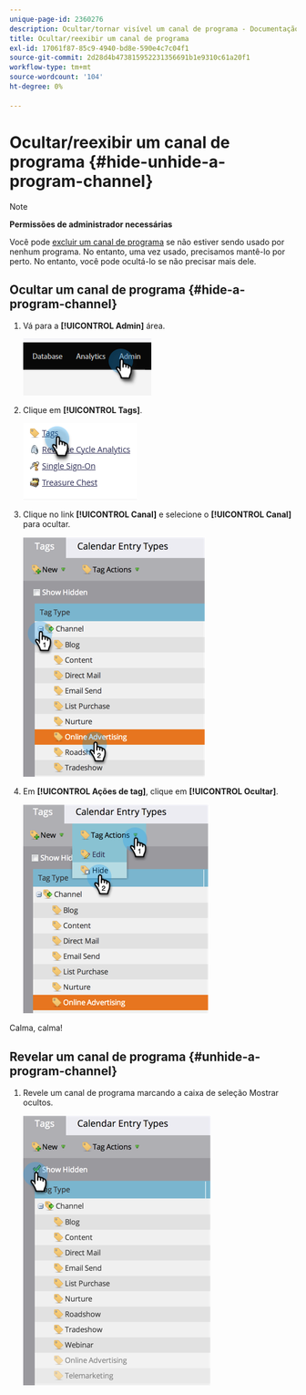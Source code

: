 ```yaml
---
unique-page-id: 2360276
description: Ocultar/tornar visível um canal de programa - Documentação do Marketo - Documentação do produto
title: Ocultar/reexibir um canal de programa
exl-id: 17061f87-85c9-4940-bd8e-590e4c7c04f1
source-git-commit: 2d28d4b473815952231356691b1e9310c61a20f1
workflow-type: tm+mt
source-wordcount: '104'
ht-degree: 0%

---
```


# Ocultar/reexibir um canal de programa {#hide-unhide-a-program-channel}

>[!NOTE]
>
>**Permissões de administrador necessárias**

Você pode [excluir um canal de programa](/help/marketo/product-docs/administration/tags/delete-a-program-channel.md) se não estiver sendo usado por nenhum programa.  No entanto, uma vez usado, precisamos mantê-lo por perto.  No entanto, você pode ocultá-lo se não precisar mais dele.

## Ocultar um canal de programa {#hide-a-program-channel}

1. Vá para a **[!UICONTROL Admin]** área.

   ![](assets/hide-unhide-a-program-channel-1.png)

1. Clique em **[!UICONTROL Tags]**.

   ![](assets/hide-unhide-a-program-channel-2.png)

1. Clique no link **[!UICONTROL Canal]** e selecione o **[!UICONTROL Canal]** para ocultar.

   ![](assets/hide-unhide-a-program-channel-3.png)

1. Em **[!UICONTROL Ações de tag]**, clique em **[!UICONTROL Ocultar]**.

   ![](assets/hide-unhide-a-program-channel-4.png)

Calma, calma!

## Revelar um canal de programa {#unhide-a-program-channel}

1. Revele um canal de programa marcando a caixa de seleção Mostrar ocultos.

   ![](assets/hide-unhide-a-program-channel-5.png)
